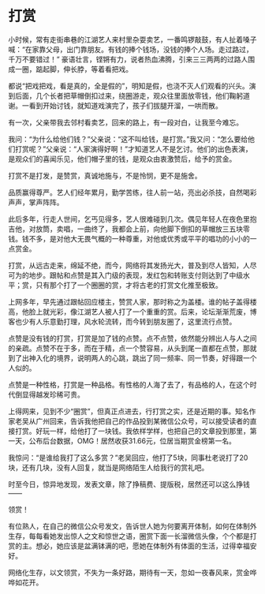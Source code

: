 # 打赏

小时候，常有走街串巷的江湖艺人来村里杂耍卖艺，一番鸣锣敲鼓，有人扯着嗓子喊：“在家靠父母，出门靠朋友。有钱的捧个钱场，没钱的捧个人场。走过路过，千万不要错过！” 豪语壮言，铿锵有力，说者热血沸腾，引来三三两两的过路人围成一圈，踮起脚，伸长脖，等着看把戏。 

都说“把戏把戏，看是真的，全是假的”，明知是假，也浇不灭人们观看的兴头。演到后面，几个长者把草帽倒扣过来，绕圈游走，观众往里面放零钱，他们鞠躬道谢。一看到开始讨钱，就知道戏演完了，孩子们拔腿开溜，一哄而散。 

有一次，父亲带我去邻村看卖艺，回来的路上，有一段对白，让我至今难忘。 

我问：“为什么给他们钱？”父亲说：“这不叫给钱，是打赏。”我又问：“怎么要给他们打赏呢？”父亲说：“人家演得好啊！”才知道艺人不是乞讨。他们的出色表演，是观众们的喜闻乐见，他们帽子里的钱，是观众由衷激赞后，给予的赏金。 

打赏不是打发，是赞赏，真诚地施与，不是怜悯，更不是施舍。 

品质赢得尊严。艺人们经年累月，勤学苦练，往人前一站，亮出必杀技，自然喝彩声声，掌声阵阵。 

此后多年，行走人世间，乞丐见得多，艺人很难碰到几次。偶见年轻人在夜色里抱吉他，对放筒，卖唱，一曲终了，我都会上前，向他脚下倒扣的草帽放三五块零钱。钱不多，是对他大无畏气概的一种尊重，对他或优秀或平平的唱功的小小的一点赏金。 

打赏，从远古走来，绵延不绝，而今，网络将其发扬光大，普及到尽人皆知，人尽可为的地步。跟帖和点赞是其入门级的表现，发红包和转账支付则达到了中级水平；赏，只有那个打了一个圈圈的赏，才将古老的打赏文化推至极致。 

上网多年，早先通过跟帖回应楼主，赞赏人家，那时称之为盖楼。谁的帖子盖得楼高，他脸上就光彩，像江湖艺人被人打了一个重重的赏。后来，论坛渐渐荒废，博客也少有人乐意勤打理，风水轮流转，而今转到朋友圈了，这里流行点赞。 

点赞是没有钱的打赏，打赏是加了钱的点赞。点不点赞，依然能分辨出人与人之间的亲疏。点赞不在于多，而在于精，点一个赞容易，从头到尾一直都在点赞，那就到了出神入化的境界，说明两人的心跳，跳出了同一频率、同一节奏，好得跟一个人似的。 

点赞是一种性格，打赏是一种品格。有性格的人海了去了，有品格的人，在这个时代倒显得越发珍稀可贵。 

上得网来，见到不少“圈赏”，但真正点进去，行打赏之实，还是近期的事。知名作家老吴从广州回来，告诉我他把自己的作品投到某微信公众号，可以接受读者的直接打赏。好玩一样，给他打了一块钱。我依样学样，也把自己的文章投到那里，第一天，公布后台数据，OMG！居然收获31.66元，位居当期赏金榜第一名。 

我惊问：“是谁给我打了这么多赏？”老吴回应，他打了5块，同事杜老说打了20块，还有几块，没有人回复，就当是网络陌生人给我行的赏礼吧。 

时至今日，惊异地发现，发表文章，除了挣稿费、提版税，居然还可以这么挣钱—— 

领赏！ 

有位熟人，在自己的微信公众号发文，告诉世人她为何要离开体制，如何在体制外生存，每每看她发出惊人之文和惊世之语，圈赏下面一长溜微信头像，个个都是打赏的主。想必，她应该是盆满钵满的吧，愿她在体制外有体面的生活，过得幸福安好。 

网络化生存，以文领赏，不失为一条好路，期待有一天，忽如一夜春风来，赏金哗哗如花开。